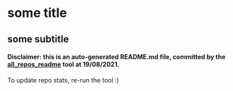 # some title
## some subtitle
#### Disclaimer: this is an auto-generated README.md file, committed by the [all_repos_readme](https://github.com/uryyakir/all-repos-readme) tool at 19/08/2021.
To update repo stats, re-run the tool :)